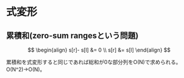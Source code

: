 # 式変形

## 累積和(zero-sum rangesという問題)

$$
\begin{align}
s[r]- s[l] &= 0 \\
s[r] &= s[l]
\end{align}
$$



累積和を式変形すると同じであれば総和が0な部分列をO(N)で求められる。O(N^2)→O(N)。

